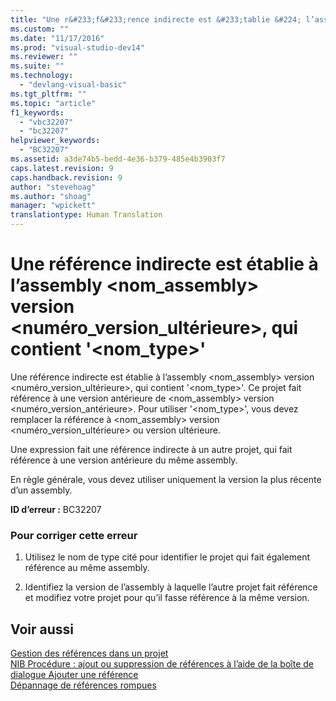 ```yaml
---
title: "Une r&#233;f&#233;rence indirecte est &#233;tablie &#224; l’assembly &lt;nom_assembly&gt; version &lt;num&#233;ro_version_ult&#233;rieure&gt;, qui contient &#39;&lt;nom_type&gt;&#39; | Microsoft Docs"
ms.custom: ""
ms.date: "11/17/2016"
ms.prod: "visual-studio-dev14"
ms.reviewer: ""
ms.suite: ""
ms.technology: 
  - "devlang-visual-basic"
ms.tgt_pltfrm: ""
ms.topic: "article"
f1_keywords: 
  - "vbc32207"
  - "bc32207"
helpviewer_keywords: 
  - "BC32207"
ms.assetid: a3de74b5-bedd-4e36-b379-485e4b3903f7
caps.latest.revision: 9
caps.handback.revision: 9
author: "stevehoag"
ms.author: "shoag"
manager: "wpickett"
translationtype: Human Translation
---
```

# Une r&#233;f&#233;rence indirecte est &#233;tablie &#224; l’assembly &lt;nom_assembly&gt; version &lt;num&#233;ro_version_ult&#233;rieure&gt;, qui contient &#39;&lt;nom_type&gt;&#39;
Une référence indirecte est établie à l’assembly \<nom\_assembly\> version \<numéro\_version\_ultérieure\>, qui contient '\<nom\_type\>'. Ce projet fait référence à une version antérieure de \<nom\_assembly\> version \<numéro\_version\_antérieure\>. Pour utiliser '\<nom\_type\>', vous devez remplacer la référence à \<nom\_assembly\> version \<numéro\_version\_ultérieure\> ou version ultérieure.  
  
 Une expression fait une référence indirecte à un autre projet, qui fait référence à une version antérieure du même assembly.  
  
 En règle générale, vous devez utiliser uniquement la version la plus récente d’un assembly.  
  
 **ID d’erreur :** BC32207  
  
### Pour corriger cette erreur  
  
1.  Utilisez le nom de type cité pour identifier le projet qui fait également référence au même assembly.  
  
2.  Identifiez la version de l’assembly à laquelle l’autre projet fait référence et modifiez votre projet pour qu’il fasse référence à la même version.  
  
## Voir aussi  
 [Gestion des références dans un projet](/visual-studio/ide/managing-references-in-a-project)   
 [NIB Procédure : ajout ou suppression de références à l’aide de la boîte de dialogue Ajouter une référence](http://msdn.microsoft.com/fr-fr/3bd75d61-f00c-47c0-86a2-dd1f20e231c9)   
 [Dépannage de références rompues](/visual-studio/ide/troubleshooting-broken-references)